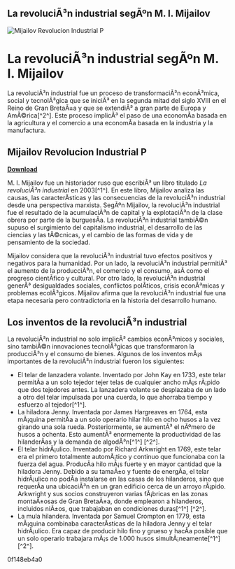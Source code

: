 ## La revoluciÃ³n industrial segÃºn M. I. Mijailov

 
![Mijailov Revolucion Industrial P](https://encrypted-tbn0.gstatic.com/images?q=tbn:ANd9GcSEzr7NYAliUV5gQcODTs6TsXujeX7PU5cweb30-s0RmK2rfaEubY-tzPWH)

 
# La revoluciÃ³n industrial segÃºn M. I. Mijailov
 
La revoluciÃ³n industrial fue un proceso de transformaciÃ³n econÃ³mica, social y tecnolÃ³gica que se iniciÃ³ en la segunda mitad del siglo XVIII en el Reino de Gran BretaÃ±a y que se extendiÃ³ a gran parte de Europa y AmÃ©rica[^2^]. Este proceso implicÃ³ el paso de una economÃ­a basada en la agricultura y el comercio a una economÃ­a basada en la industria y la manufactura.
 
## Mijailov Revolucion Industrial P


[**Download**](https://www.google.com/url?q=https%3A%2F%2Furlin.us%2F2tKuaZ&sa=D&sntz=1&usg=AOvVaw0NBeQVxrK3y3aWCu794G8K)

 
M. I. Mijailov fue un historiador ruso que escribiÃ³ un libro titulado *La revoluciÃ³n industrial* en 2003[^1^]. En este libro, Mijailov analiza las causas, las caracterÃ­sticas y las consecuencias de la revoluciÃ³n industrial desde una perspectiva marxista. SegÃºn Mijailov, la revoluciÃ³n industrial fue el resultado de la acumulaciÃ³n de capital y la explotaciÃ³n de la clase obrera por parte de la burguesÃ­a. La revoluciÃ³n industrial tambiÃ©n supuso el surgimiento del capitalismo industrial, el desarrollo de las ciencias y las tÃ©cnicas, y el cambio de las formas de vida y de pensamiento de la sociedad.
 
Mijailov considera que la revoluciÃ³n industrial tuvo efectos positivos y negativos para la humanidad. Por un lado, la revoluciÃ³n industrial permitiÃ³ el aumento de la producciÃ³n, el comercio y el consumo, asÃ­ como el progreso cientÃ­fico y cultural. Por otro lado, la revoluciÃ³n industrial generÃ³ desigualdades sociales, conflictos polÃ­ticos, crisis econÃ³micas y problemas ecolÃ³gicos. Mijailov afirma que la revoluciÃ³n industrial fue una etapa necesaria pero contradictoria en la historia del desarrollo humano.

## Los inventos de la revoluciÃ³n industrial
 
La revoluciÃ³n industrial no solo implicÃ³ cambios econÃ³micos y sociales, sino tambiÃ©n innovaciones tecnolÃ³gicas que transformaron la producciÃ³n y el consumo de bienes. Algunos de los inventos mÃ¡s importantes de la revoluciÃ³n industrial fueron los siguientes:
 
- El telar de lanzadera volante. Inventado por John Kay en 1733, este telar permitÃ­a a un solo tejedor tejer telas de cualquier ancho mÃ¡s rÃ¡pido que dos tejedores antes. La lanzadera volante se desplazaba de un lado a otro del telar impulsada por una cuerda, lo que ahorraba tiempo y esfuerzo al tejedor[^1^].
- La hiladora Jenny. Inventada por James Hargreaves en 1764, esta mÃ¡quina permitÃ­a a un solo operario hilar hilo en ocho husos a la vez girando una sola rueda. Posteriormente, se aumentÃ³ el nÃºmero de husos a ochenta. Esto aumentÃ³ enormemente la productividad de las hilanderÃ­as y la demanda de algodÃ³n[^1^] [^2^].
- El telar hidrÃ¡ulico. Inventado por Richard Arkwright en 1769, este telar era el primero totalmente automÃ¡tico y continuo que funcionaba con la fuerza del agua. ProducÃ­a hilo mÃ¡s fuerte y en mayor cantidad que la hiladora Jenny. Debido a su tamaÃ±o y fuente de energÃ­a, el telar hidrÃ¡ulico no podÃ­a instalarse en las casas de los hilanderos, sino que requerÃ­a una ubicaciÃ³n en un gran edificio cerca de un arroyo rÃ¡pido. Arkwright y sus socios construyeron varias fÃ¡bricas en las zonas montaÃ±osas de Gran BretaÃ±a, donde emplearon a hilanderos, incluidos niÃ±os, que trabajaban en condiciones duras[^1^] [^2^].
- La mula hilandera. Inventada por Samuel Crompton en 1779, esta mÃ¡quina combinaba caracterÃ­sticas de la hiladora Jenny y el telar hidrÃ¡ulico. Era capaz de producir hilo fino y grueso y hacÃ­a posible que un solo operario trabajara mÃ¡s de 1.000 husos simultÃ¡neamente[^1^] [^2^].

 0f148eb4a0
